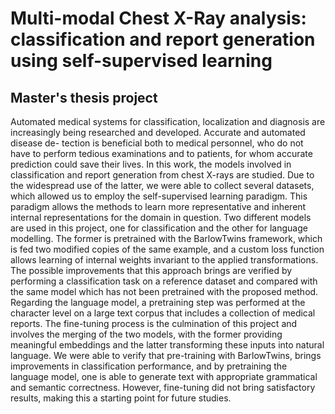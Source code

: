 # Multi-modal Chest X-Ray analysis: classification and report generation using self-supervised learning

## Master's thesis project

Automated medical systems for classification, localization and diagnosis are increasingly being researched and developed. Accurate and automated disease de- tection is beneficial both to medical personnel, who do not have to perform tedious examinations and to patients, for whom accurate prediction could save their lives. In this work, the models involved in classification and report generation from chest X-rays are studied. Due to the widespread use of the latter, we were able to collect several datasets, which allowed us to employ the self-supervised learning paradigm. This paradigm allows the methods to learn more representative and inherent internal representations for the domain in question. Two different models are used in this project, one for classification and the other for language modelling. The former is pretrained with the BarlowTwins framework, which is fed two modified copies of the same example, and a custom loss function allows learning of internal weights invariant to the applied transformations. The possible improvements that this approach brings are verified by performing a classification task on a reference dataset and compared with the same model which has not been pretrained with the proposed method. Regarding the language model, a pretraining step was performed at the character level on a large text corpus that includes a collection of medical reports. The fine-tuning process is the culmination of this project and involves the merging of the two models, with the former providing meaningful embeddings and the latter transforming these inputs into natural language. We were able to verify that pre-training with BarlowTwins, brings improvements in classification performance, and by pretraining the language model, one is able to generate text with appropriate grammatical and semantic correctness. However, fine-tuning did not bring satisfactory results, making this a starting point for future studies.
